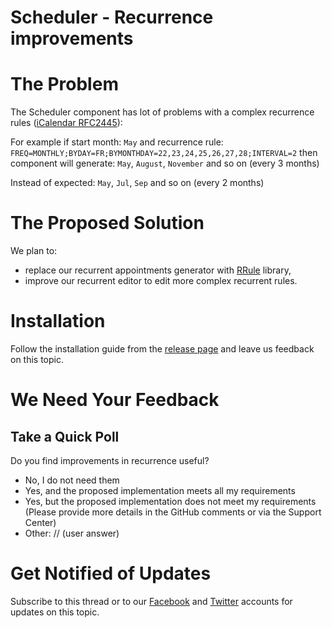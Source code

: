 # Scheduler - Recurrence improvements

# The Problem

The Scheduler component has lot of problems with a complex recurrence rules ([iCalendar RFC2445](https://tools.ietf.org/html/rfc2445)):

For example if start month: `May` and recurrence rule: `FREQ=MONTHLY;BYDAY=FR;BYMONTHDAY=22,23,24,25,26,27,28;INTERVAL=2` then component will generate:
	`May`, `August`, `November` and so on (every 3 months)

Instead of expected:
	`May`, `Jul`, `Sep` and so on (every 2 months)

# The Proposed Solution

We plan to:

- replace our recurrent appointments generator with [RRule](https://github.com/jakubroztocil/rrule) library,
- improve our recurrent editor to edit more complex recurrent rules.

# Installation

Follow the installation guide from the [release page]([https://github.com/DevExpress/DevExtreme/releases](https://github.com/DevExpress/DevExtreme/releases)) and leave us feedback on this topic.

# We Need Your Feedback

## Take a Quick Poll

Do you find improvements in recurrence useful?

- No, I do not need them
- Yes, and the proposed implementation meets all my requirements
- Yes, but the proposed implementation does not meet my requirements (Please provide more details in the GitHub comments or via the Support Center)
- Other: // (user answer)

# Get Notified of Updates

Subscribe to this thread or to our [Facebook]([https://www.facebook.com/DevExpress.DevExtreme/](https://www.facebook.com/DevExpress.DevExtreme/)) and [Twitter]([https://twitter.com/devextreme](https://twitter.com/devextreme)) accounts for updates on this topic.
